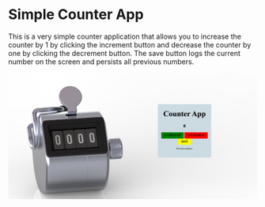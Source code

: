 # Simple Counter App

This is a very simple counter application that allows you to increase the counter by 1 by clicking the increment button and decrease the counter by one by clicking the decrement button. The save button logs the current number on the screen and persists all previous numbers.

![This is an image](images/counter_app_screenshot.png)
